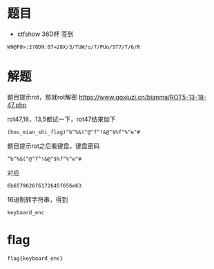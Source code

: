 # 题目
- ctfshow 36D杯 签到

```
W9@F0>:2?0D9:07=28X/3/TUW/o/7/PUo/ST7/T/6/R
```

# 解题
题目提示rot，那就rot解密 
https://www.qqxiuzi.cn/bianma/ROT5-13-18-47.php

rot47,18，13,5都试一下，rot47结果如下
```
(hou_mian_shi_flag)^b^%&(^@^f^!&@^$%f^%^e^#
```

题目提示rot之后看键盘，键盘密码
```
^b^%&(^@^f^!&@^$%f^%^e^#
```
对应
```
6b6579626f6172645f656e63
```

16进制转字符串，得到
```
keyboard_enc
```

# flag
```
flag{keyboard_enc}
```

